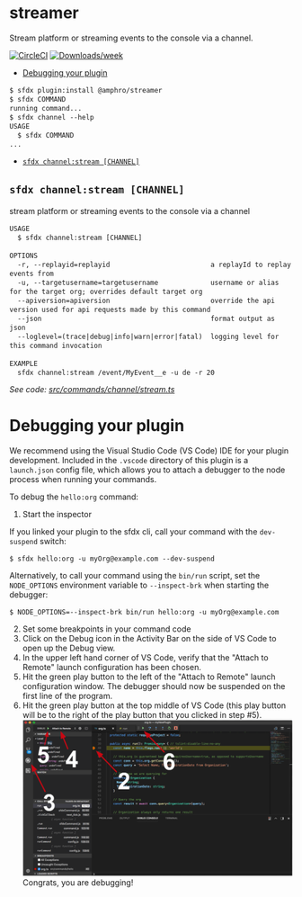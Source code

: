 streamer
==============

Stream platform or streaming events to the console via a channel.

[![CircleCI](https://circleci.com/gh/amphro/platformevents/tree/master.svg?style=shield)](https://circleci.com/gh/amphro/platformevents/tree/master)
[![Downloads/week](https://img.shields.io/npm/dw/platformevents.svg)](https://npmjs.org/package/platformevents)

<!-- toc -->
* [Debugging your plugin](#debugging-your-plugin)
<!-- tocstop -->
<!-- install -->
```sh-session
$ sfdx plugin:install @amphro/streamer
$ sfdx COMMAND
running command...
$ sfdx channel --help
USAGE
  $ sfdx COMMAND
...
```
<!-- commands -->
* [`sfdx channel:stream [CHANNEL]`](#sfdx-channelstream-channel)

## `sfdx channel:stream [CHANNEL]`

stream platform or streaming events to the console via a channel

```
USAGE
  $ sfdx channel:stream [CHANNEL]

OPTIONS
  -r, --replayid=replayid                         a replayId to replay events from
  -u, --targetusername=targetusername             username or alias for the target org; overrides default target org
  --apiversion=apiversion                         override the api version used for api requests made by this command
  --json                                          format output as json
  --loglevel=(trace|debug|info|warn|error|fatal)  logging level for this command invocation

EXAMPLE
  sfdx channel:stream /event/MyEvent__e -u de -r 20
```

_See code: [src/commands/channel/stream.ts](https://github.com/amphro/streamer/blob/v0.1.0/src/commands/channel/stream.ts)_
<!-- commandsstop -->
<!-- debugging-your-plugin -->
# Debugging your plugin
We recommend using the Visual Studio Code (VS Code) IDE for your plugin development. Included in the `.vscode` directory of this plugin is a `launch.json` config file, which allows you to attach a debugger to the node process when running your commands.

To debug the `hello:org` command: 
1. Start the inspector
  
If you linked your plugin to the sfdx cli, call your command with the `dev-suspend` switch: 
```sh-session
$ sfdx hello:org -u myOrg@example.com --dev-suspend
```
  
Alternatively, to call your command using the `bin/run` script, set the `NODE_OPTIONS` environment variable to `--inspect-brk` when starting the debugger:
```sh-session
$ NODE_OPTIONS=--inspect-brk bin/run hello:org -u myOrg@example.com
```

2. Set some breakpoints in your command code
3. Click on the Debug icon in the Activity Bar on the side of VS Code to open up the Debug view.
4. In the upper left hand corner of VS Code, verify that the "Attach to Remote" launch configuration has been chosen.
5. Hit the green play button to the left of the "Attach to Remote" launch configuration window. The debugger should now be suspended on the first line of the program. 
6. Hit the green play button at the top middle of VS Code (this play button will be to the right of the play button that you clicked in step #5).
<br><img src=".images/vscodeScreenshot.png" width="480" height="278"><br>
Congrats, you are debugging!
